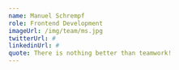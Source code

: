```yaml
---
name: Manuel Schrempf
role: Frontend Development
imageUrl: /img/team/ms.jpg
twitterUrl: #
linkedinUrl: #
quote: There is nothing better than teamwork!
---
```

